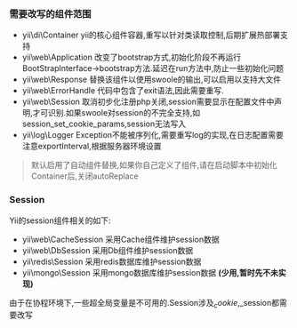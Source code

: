 ### 需要改写的组件范围
* yii\di\Container yii的核心组件容器,重写以针对类读取控制,后期扩展热部署支持
* yii\web\Application 改变了bootstrap方式,初始化阶段不再运行BootStrapInterface->bootstrap方法.延迟在run方法中,防止一些初始化问题
* yii\web\Response 替换该组件以使用swoole的输出,可以启用以支持大文件
* yii\web\ErrorHandle 代码中包含了exit语法,因此需要重写.
* yii\web\Session 取消初步化注册php关闭,session需要显示在配置文件中声明,才可识别.如果swoole对session的不完全支持,如session_set_cookie_params,session无法写入
* yii\log\Logger Exception不能被序列化,需要重写log的实现,在日志配置需要注意exportInterval,根据服务器环境设置

> 默认启用了自动组件替换,如果你自己定义了组件,请在启动脚本中初始化Container后,关闭autoReplace

### Session

Yii的session组件相关的如下:

- yii\web\CacheSession 采用Cache组件维护session数据
- yii\web\DbSession 采用Db组件维护session数据
- yii\redis\Session 采用redis数据库维护session数据
- yii\mongo\Session 采用mongo数据库维护session数据 **(少用,暂时先不未实现)**

由于在协程环境下,一些超全局变量是不可用的.Session涉及$_cookie,$_session都需要改写
